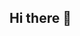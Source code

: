 ## Hi there 👋  
<!--
![Github Stats](https://github-readme-stats.vercel.app/api?username=cleiveliu&show_icons=true)![Most Used Languages](https://github-readme-stats.vercel.app/api/top-langs/?username=cleiveliu&hide=jupyter%20notebook,css,JavaScript)
-->

<!--
**cleiveliu/cleiveliu** is a ✨ _special_ ✨ repository because its `README.md` (this file) appears on your GitHub profile.

Here are some ideas to get you started:

- 🔭 I’m currently working on ...
- 🌱 I’m currently learning ...
- 👯 I’m looking to collaborate on ...
- 🤔 I’m looking for help with ...
- 💬 Ask me about ...
- 📫 How to reach me: ...
- 😄 Pronouns: ...
- ⚡ Fun fact: ...
-->

